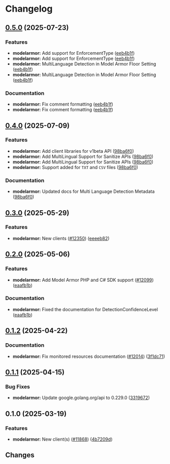 # Changelog

## [0.5.0](https://github.com/googleapis/google-cloud-go/compare/modelarmor/v0.4.0...modelarmor/v0.5.0) (2025-07-23)


### Features

* **modelarmor:** Add support for EnforcementType ([eeb4b1f](https://github.com/googleapis/google-cloud-go/commit/eeb4b1fe8eb83b73ec31b0bd46e3704bdc0212c3))
* **modelarmor:** Add support for EnforcementType ([eeb4b1f](https://github.com/googleapis/google-cloud-go/commit/eeb4b1fe8eb83b73ec31b0bd46e3704bdc0212c3))
* **modelarmor:** MultiLanguage Detection in Model Armor Floor Setting ([eeb4b1f](https://github.com/googleapis/google-cloud-go/commit/eeb4b1fe8eb83b73ec31b0bd46e3704bdc0212c3))
* **modelarmor:** MultiLanguage Detection in Model Armor Floor Setting ([eeb4b1f](https://github.com/googleapis/google-cloud-go/commit/eeb4b1fe8eb83b73ec31b0bd46e3704bdc0212c3))


### Documentation

* **modelarmor:** Fix comment formatting ([eeb4b1f](https://github.com/googleapis/google-cloud-go/commit/eeb4b1fe8eb83b73ec31b0bd46e3704bdc0212c3))
* **modelarmor:** Fix comment formatting ([eeb4b1f](https://github.com/googleapis/google-cloud-go/commit/eeb4b1fe8eb83b73ec31b0bd46e3704bdc0212c3))

## [0.4.0](https://github.com/googleapis/google-cloud-go/compare/modelarmor/v0.3.0...modelarmor/v0.4.0) (2025-07-09)


### Features

* **modelarmor:** Add client libraries for v1beta API ([98ba6f0](https://github.com/googleapis/google-cloud-go/commit/98ba6f06e69685bca510ca85c12124434f9ba1e8))
* **modelarmor:** Add MultiLingual Support for Sanitize APIs ([98ba6f0](https://github.com/googleapis/google-cloud-go/commit/98ba6f06e69685bca510ca85c12124434f9ba1e8))
* **modelarmor:** Add MultiLingual Support for Sanitize APIs ([98ba6f0](https://github.com/googleapis/google-cloud-go/commit/98ba6f06e69685bca510ca85c12124434f9ba1e8))
* **modelarmor:** Support added for `TXT` and `CSV` files ([98ba6f0](https://github.com/googleapis/google-cloud-go/commit/98ba6f06e69685bca510ca85c12124434f9ba1e8))


### Documentation

* **modelarmor:** Updated docs for Multi Language Detection Metadata ([98ba6f0](https://github.com/googleapis/google-cloud-go/commit/98ba6f06e69685bca510ca85c12124434f9ba1e8))

## [0.3.0](https://github.com/googleapis/google-cloud-go/compare/modelarmor/v0.2.0...modelarmor/v0.3.0) (2025-05-29)


### Features

* **modelarmor:** New clients ([#12350](https://github.com/googleapis/google-cloud-go/issues/12350)) ([eeeeb82](https://github.com/googleapis/google-cloud-go/commit/eeeeb82aa2199b9ddf1bde62454ed7a93f0c6448))

## [0.2.0](https://github.com/googleapis/google-cloud-go/compare/modelarmor/v0.1.2...modelarmor/v0.2.0) (2025-05-06)


### Features

* **modelarmor:** Add Model Armor PHP and C# SDK support ([#12099](https://github.com/googleapis/google-cloud-go/issues/12099)) ([eaafb1b](https://github.com/googleapis/google-cloud-go/commit/eaafb1b9ce24694f3bd24e5450269fd9646cbf08))


### Documentation

* **modelarmor:** Fixed the documentation for DetectionConfidenceLevel ([eaafb1b](https://github.com/googleapis/google-cloud-go/commit/eaafb1b9ce24694f3bd24e5450269fd9646cbf08))

## [0.1.2](https://github.com/googleapis/google-cloud-go/compare/modelarmor/v0.1.1...modelarmor/v0.1.2) (2025-04-22)


### Documentation

* **modelarmor:** Fix monitored resources documentation ([#12014](https://github.com/googleapis/google-cloud-go/issues/12014)) ([3f1dc71](https://github.com/googleapis/google-cloud-go/commit/3f1dc716e3218e3794154b37872a74c7432c4396))

## [0.1.1](https://github.com/googleapis/google-cloud-go/compare/modelarmor/v0.1.0...modelarmor/v0.1.1) (2025-04-15)


### Bug Fixes

* **modelarmor:** Update google.golang.org/api to 0.229.0 ([3319672](https://github.com/googleapis/google-cloud-go/commit/3319672f3dba84a7150772ccb5433e02dab7e201))

## 0.1.0 (2025-03-19)


### Features

* **modelarmor:** New client(s) ([#11868](https://github.com/googleapis/google-cloud-go/issues/11868)) ([4b7209d](https://github.com/googleapis/google-cloud-go/commit/4b7209d54459d10741f4dd57bb9c1ae07450d719))

## Changes

